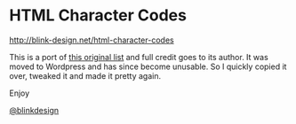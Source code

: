 # HTML Character Codes

http://blink-design.net/html-character-codes

This is a port of [this original list](http://www.evotech.net/blog/2007/04/named-html-entities-in-numeric-order/) and full credit goes to its author. It was moved to Wordpress and has since become unusable. So I quickly copied it over, tweaked it and made it pretty again.

Enjoy

[@blinkdesign](http://twitter.com/blinkdesign)
